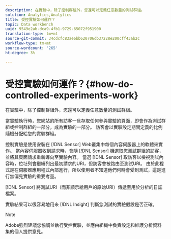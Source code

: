 ```yaml
---
description: 在實驗中，除了控制群組外，您還可以定義任意數量的測試群組。
solution: Analytics,Analytics
title: 受控實驗如何運作？
topic: Data workbench
uuid: 9549e2ab-dca9-4fb1-9729-65072f951900
translation-type: tm+mt
source-git-commit: 34cdcfc83ae6bb620706db37228e200cff43ab2c
workflow-type: tm+mt
source-wordcount: '265'
ht-degree: 3%

---
```



# 受控實驗如何運作？{#how-do-controlled-experiments-work}

在實驗中，除了控制群組外，您還可以定義任意數量的測試群組。

當實驗執行時，您網站的所有訪客一旦存取任何參與實驗的頁面，即會作為測試群組或控制群組的一部分，成為實驗的一部分。 訪客會以實驗設定期間定義的比例隨機分配給您的實驗群組。

控制實驗是使用安裝在 [!DNL Sensor] Web叢集中每個內容伺服器上的軟體來實作。 當內容伺服器收到請求時，會隨 [!DNL Sensor] 機選取您測試群組的訪客，並將其頁面請求重新導向至實驗內容。 當選 [!DNL Sensor] 取訪客以檢視測試內容時，位址列會繼續列出最初請求的URI，但訪客會被路由至測試URI。 由於此程式是在伺服器應用程式內部進行，所以使用者不知道他們何時會受到測試，這是進行無偏見實驗的重要考量。

[!DNL Sensor] 將測試URI（而非顯示給用戶的原始URI）傳遞至用於分析的日誌檔案。

實驗結果可以很容易地用來 [!DNL Insight] 判斷您測試的實驗假設是否正確。

>[!NOTE]
>
>Adobe強烈建議您協調並執行受控實驗，並應由組織中負責設定和維護分析資料集的個人提供意見。

